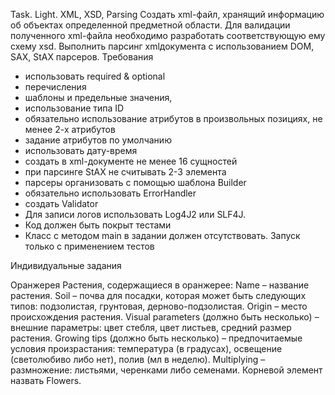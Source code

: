 Task. Light. XML, XSD, Parsing 
Cоздать xml-файл, хранящий информацию об объектах определенной предметной области. Для валидации полученного xml-файла необходимо разработать соответствующую ему схему xsd. Выполнить парсинг xmlдокумента с использованием DOM, SAX, StAX парсеров. 
Требования 
 
-	использовать required & optional 
-	перечисления 
-	шаблоны и предельные значения, 
-	использование типа ID 
-	обязательно использование атрибутов в произвольных позициях, не менее 2-х атрибутов 
-	задание атрибутов по умолчанию 
-	использовать дату-время 
-	создать в xml-документе не менее 16 сущностей 
-   при парсинге StAX не считывать 2-3 элемента 
-	парсеры организовать с помощью шаблона Builder 
-	обязательно использовать ErrorHandler 
-	создать Validator 
-	Для записи логов использовать Log4J2 или SLF4J. 
-	Код должен быть покрыт тестами 
-	Класс с методом main в задании должен отсутствовать. Запуск только с применением тестов 
 
Индивидуальные задания 
 
Оранжерея 
  Растения, содержащиеся в оранжерее: 
Name – название растения. 
Soil – почва для посадки, которая может быть следующих типов: подзолистая, грунтовая, дерново-подзолистая. 
Origin – место происхождения растения. 
Visual рarameters (должно быть несколько) – внешние параметры: цвет стебля, цвет листьев, средний размер растения. 
Growing tips (должно быть несколько) – предпочитаемые условия произрастания: температура (в градусах), освещение (светолюбиво либо нет), полив (мл в неделю). Multiplying – размножение: листьями, черенками либо семенами. 
Корневой элемент назвать Flowers. 
